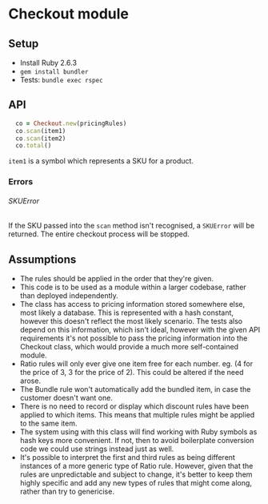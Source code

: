 # Checkout module

## Setup

- Install Ruby 2.6.3
- `gem install bundler`
-  Tests: `bundle exec rspec`

## API

```ruby
  co = Checkout.new(pricingRules)
  co.scan(item1)
  co.scan(item2)
  co.total()
```

`item1` is a symbol which represents a SKU for a product.

### Errors

###### SKUError
If the SKU passed into the `scan` method isn't recognised, a `SKUError` will be returned. The entire checkout process will be stopped.

## Assumptions

- The rules should be applied in the order that they're given.
- This code is to be used as a module within a larger codebase, rather than deployed independently.
- The class has access to pricing information stored somewhere else, most likely a database. This is represented with a hash constant, however this doesn't reflect the most likely scenario. The tests also depend on this information, which isn't ideal, however with the given API requirements it's not possible to pass the pricing information into the Checkout class, which would provide a much more self-contained module.
- Ratio rules will only ever give one item free for each number. eg. (4 for the price of 3, 3 for the price of 2). This could be altered if the need arose.
- The Bundle rule won't automatically add the bundled item, in case the customer doesn't want one.
- There is no need to record or display which discount rules have been applied to which items. This means that multiple rules might be applied to the same item.
- The system using with this class will find working with Ruby symbols as hash keys more convenient. If not, then to avoid boilerplate conversion code we could use strings instead just as well.
- It's possible to interpret the first and third rules as being different instances of a more generic type of Ratio rule. However, given that the rules are unpredictable and subject to change, it's better to keep them highly specific and add any new types of rules that might come along, rather than try to genericise.
